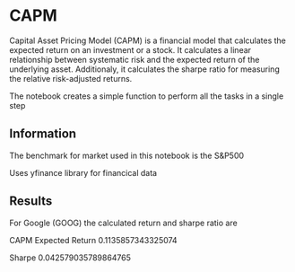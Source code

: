 # CAPM
Capital Asset Pricing Model (CAPM) is a financial model that calculates the expected return on an investment or a stock. It calculates a linear relationship between systematic risk and the expected return of the underlying asset. Additionaly, it calculates the sharpe ratio for measuring the relative risk-adjusted returns. 

The notebook creates a simple function to perform all the tasks in a single step


## Information
The benchmark for market used in this notebook is the S&P500

Uses yfinance library for financical data


## Results
For Google (GOOG) the calculated return and sharpe ratio are

CAPM Expected Return 0.1135857343325074

Sharpe 0.042579035789864765
